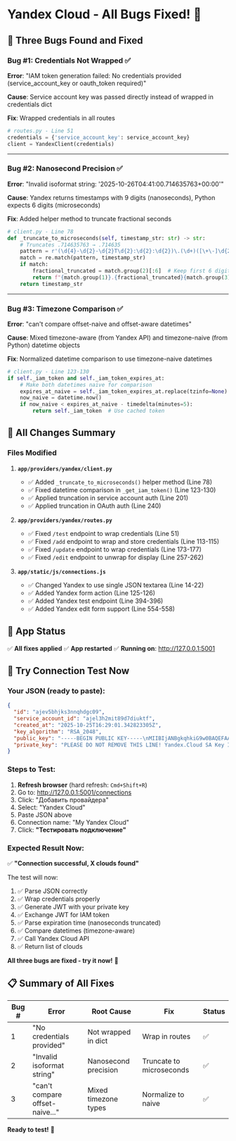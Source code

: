# Yandex Cloud - All Bugs Fixed! 🎉

## 🐛 **Three Bugs Found and Fixed**

### Bug #1: Credentials Not Wrapped ✅
**Error**: "IAM token generation failed: No credentials provided (service_account_key or oauth_token required)"

**Cause**: Service account key was passed directly instead of wrapped in credentials dict

**Fix**: Wrapped credentials in all routes
```python
# routes.py - Line 51
credentials = {'service_account_key': service_account_key}
client = YandexClient(credentials)
```

---

### Bug #2: Nanosecond Precision ✅
**Error**: "Invalid isoformat string: '2025-10-26T04:41:00.714635763+00:00'"

**Cause**: Yandex returns timestamps with 9 digits (nanoseconds), Python expects 6 digits (microseconds)

**Fix**: Added helper method to truncate fractional seconds
```python
# client.py - Line 78
def _truncate_to_microseconds(self, timestamp_str: str) -> str:
    # Truncates .714635763 → .714635
    pattern = r'(\d{4}-\d{2}-\d{2}T\d{2}:\d{2}:\d{2})\.(\d+)([\+\-]\d{2}:\d{2}|Z)'
    match = re.match(pattern, timestamp_str)
    if match:
        fractional_truncated = match.group(2)[:6]  # Keep first 6 digits
        return f"{match.group(1)}.{fractional_truncated}{match.group(3)}"
    return timestamp_str
```

---

### Bug #3: Timezone Comparison ✅
**Error**: "can't compare offset-naive and offset-aware datetimes"

**Cause**: Mixed timezone-aware (from Yandex API) and timezone-naive (from Python) datetime objects

**Fix**: Normalized datetime comparison to use timezone-naive datetimes
```python
# client.py - Line 123-130
if self._iam_token and self._iam_token_expires_at:
    # Make both datetimes naive for comparison
    expires_at_naive = self._iam_token_expires_at.replace(tzinfo=None)
    now_naive = datetime.now()
    if now_naive < expires_at_naive - timedelta(minutes=5):
        return self._iam_token  # Use cached token
```

## 📝 **All Changes Summary**

### Files Modified

1. **`app/providers/yandex/client.py`**
   - ✅ Added `_truncate_to_microseconds()` helper method (Line 78)
   - ✅ Fixed datetime comparison in `_get_iam_token()` (Line 123-130)
   - ✅ Applied truncation in service account auth (Line 201)
   - ✅ Applied truncation in OAuth auth (Line 240)

2. **`app/providers/yandex/routes.py`**
   - ✅ Fixed `/test` endpoint to wrap credentials (Line 51)
   - ✅ Fixed `/add` endpoint to wrap and store credentials (Line 113-115)
   - ✅ Fixed `/update` endpoint to wrap credentials (Line 173-177)
   - ✅ Fixed `/edit` endpoint to unwrap for display (Line 257-262)

3. **`app/static/js/connections.js`**
   - ✅ Changed Yandex to use single JSON textarea (Line 14-22)
   - ✅ Added Yandex form action (Line 125-126)
   - ✅ Added Yandex test endpoint (Line 394-396)
   - ✅ Added Yandex edit form support (Line 554-558)

## 🚀 **App Status**

✅ **All fixes applied**
✅ **App restarted**
✅ **Running on**: http://127.0.0.1:5001

## 🧪 **Try Connection Test Now**

### Your JSON (ready to paste):
```json
{
  "id": "ajev5bhjks3nnqhdgc09",
  "service_account_id": "ajel3h2mit89d7diuktf",
  "created_at": "2025-10-25T16:29:01.342823305Z",
  "key_algorithm": "RSA_2048",
  "public_key": "-----BEGIN PUBLIC KEY-----\nMIIBIjANBgkqhkiG9w0BAQEFAAOCAQ8AMIIBCgKCAQEArFcVFTioABQ9Y+A3xuRk\nzs3dhf6vTwRzYEB5neRNuRAewHkQmiXlJQAq8AZdTKwBXPdGlJ/JQZJZkK2F8U1b\nK035e1mus5q2yf423bcqXxYCF4mL/eQXx9YcjKXsceQOp7OFagOF2F+FZht1cc7j\nXUYhEloCdAKr75V7i3J5EhJJNBietinKDV4hyy6GIycKVPneCe3sM5y+pCdEVGZY\nnmyNH7pkRuQ3BWSuEUgDx/ZdByBmWyLxWNkhfSJIhA4xv4RsY6IDQzp9s6+5GujB\nG61Va4AkMUnX0vsw7q5m9vvd21CHJ5wpWik8+vYQERqoPwhx/Hyuo4ReH+I31ynu\n+wIDAQAB\n-----END PUBLIC KEY-----\n",
  "private_key": "PLEASE DO NOT REMOVE THIS LINE! Yandex.Cloud SA Key ID <ajev5bhjks3nnqhdgc09>\n-----BEGIN PRIVATE KEY-----\nMIIEvAIBADANBgkqhkiG9w0BAQEFAASCBKYwggSiAgEAAoIBAQCsVxUVOKgAFD1j\n4DfG5GTOzd2F/q9PBHNgQHmd5E25EB7AeRCaJeUlACrwBl1MrAFc90aUn8lBklmQ\nrYXxTVsrTfl7Wa6zmrbJ/jbdtypfFgIXiYv95BfH1hyMpexx5A6ns4VqA4XYX4Vm\nG3VxzuNdRiESWgJ0AqvvlXuLcnkSEkk0GJ62KcoNXiHLLoYjJwpU+d4J7ewznL6k\nJ0RUZliebI0fumRG5DcFZK4RSAPH9l0HIGZbIvFY2SF9IkiEDjG/hGxjogNDOn2z\nr7ka6MEbrVVrgCQxSdfS+zDurmb2+93bUIcnnClaKTz69hARGqg/CHH8fK6jhF4f\n4jfXKe77AgMBAAECggEAM7cF+pI/x5ZLPbdAxYwvu+cGvHjKfnmlbZKra/fgYtI1\niChMFRWeB1ZfjBs80A8lcZI6OcshB241Njb75IcD/qCtZpho1jhs9Xw1Vp7qNhJS\nmmGKAqv5ftv/QS1hIGQBCc3TERbxiRZQ320J9xbQH2M19V3RMqLCmWhP5G57ajJY\nFx5JbqqCQsY/x7pHSp1xHbD+Kjr0bdq4iu2gtK+GWOmV3JXywNqRsajHwtP7ieB0\nma0J8gssTBLATpfuYjYT+hpfOK1Wgdjn1xwDySbYtOS2fmUOo6CjkSrs5TGqVqrB\ngTmkM1IHxkWbg95TI/fJ+HIIGqQiYwK4LID0sjTHIQKBgQDCQntfEs+ysqwYwi4o\nKbPSWR3cAUn3fyzxQJ0oma/sQAt1zFucvK+L47Yv7U21zuPd+SzY6EvFf+hl2rJZ\nSiNXjgOLCAdUlvVMgG1smkN45Yy6Sn7CfexvcOstD39wUWz5gd3mRUya6y8d9mL+\nbUUOFtf7oDjjCTmGCsO/4XH64wKBgQDjHSpgP00P0EMKs6HzowFLQsbX8hRq5Gdj\nTTm3ucW3487yo/NKWqzP1m9XA+6pigIJPtLHmKDiYxfiYf+A6j61OLyPkaUorrmm\nW0a9N8rGJSJbuEX4RuMora/rgG+CgFBurCU1X7ehEgp5SYru0+Hq3Jw9Ozk85CN9\ndy1lncD/CQKBgGwyRzC+83veVEg97yNjhsqD5EOjXCVDai69BEuWvgth6IAl4Gi+\nFzBdFh4/l+bJYtVBcZ8mUv2frjr8whVFW8XqTULkp+CPa/S+GzQ//5CYmfcwgsWl\nCUlQpUwls59FWuLlWEhnFLG8iDOyBZUcGzgrtQRrSwP5IVbtK/X1hVxtAoGAPspG\nd/uoS5HxpxjI0rojVnJs1TE5kd/58YtdRL1Yu6GBCrZnQgxVsNSBTdZpengMXg//\naG17NXveE5mycSrSEXpRL4Q93ESKUUL1CMVPC38iw6bruVun3AxBEeQdcEAXfLGd\nS+ddtmttd+DsR2FPGYbKr2cbSQluAncblveJbzkCgYA/6UpimYMgXqcC20Qw8NoP\nrAn2SxYZKTK/GO/WHriMPK4hdTool3QQNNm6sVSb9cmjHdRRvlQ3Svav+tGR2em6\n7xP76ebyELRrVLmPtNE6RJJHp03XW4owjQUmAdHmSKVzfBwemfkQH79hBXx7tt6t\nbIccbf/pPfbnPtgQufOndA==\n-----END PRIVATE KEY-----\n"
}
```

### Steps to Test:

1. **Refresh browser** (hard refresh: `Cmd+Shift+R`)
2. Go to: http://127.0.0.1:5001/connections
3. Click: "Добавить провайдера"
4. Select: "Yandex Cloud"
5. Paste JSON above
6. Connection name: "My Yandex Cloud"
7. Click: **"Тестировать подключение"**

### Expected Result Now:

✅ **"Connection successful, X clouds found"**

The test will now:
1. ✅ Parse JSON correctly
2. ✅ Wrap credentials properly
3. ✅ Generate JWT with your private key
4. ✅ Exchange JWT for IAM token
5. ✅ Parse expiration time (nanoseconds truncated)
6. ✅ Compare datetimes (timezone-aware)
7. ✅ Call Yandex Cloud API
8. ✅ Return list of clouds

**All three bugs are fixed - try it now!** 🎉

## 📋 **Summary of All Fixes**

| Bug # | Error | Root Cause | Fix | Status |
|-------|-------|------------|-----|--------|
| 1 | "No credentials provided" | Not wrapped in dict | Wrap in routes | ✅ |
| 2 | "Invalid isoformat string" | Nanosecond precision | Truncate to microseconds | ✅ |
| 3 | "can't compare offset-naive..." | Mixed timezone types | Normalize to naive | ✅ |

**Ready to test!** 🚀

